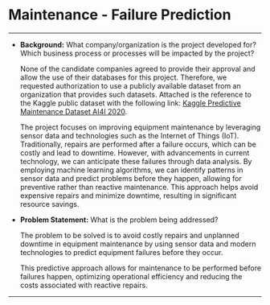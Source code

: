 # Maintenance - Failure Prediction
---

* **Background:** What company/organization is the project developed for? Which business process or processes will be impacted by the project?

  None of the candidate companies agreed to provide their approval and allow the use of their databases for this project. Therefore, we requested authorization to use a publicly available dataset from an organization that provides such datasets. Attached is the reference to the Kaggle public dataset with the following link: [Kaggle Predictive Maintenance Dataset AI4I 2020](https://www.kaggle.com/datasets/stephanmatzka/predictive-maintenance-dataset-ai4i-2020).

  The project focuses on improving equipment maintenance by leveraging sensor data and technologies such as the Internet of Things (IoT). Traditionally, repairs are performed after a failure occurs, which can be costly and lead to downtime. However, with advancements in current technology, we can anticipate these failures through data analysis. By employing machine learning algorithms, we can identify patterns in sensor data and predict problems before they happen, allowing for preventive rather than reactive maintenance. This approach helps avoid expensive repairs and minimize downtime, resulting in significant resource savings.

* **Problem Statement:** What is the problem being addressed?

  The problem to be solved is to avoid costly repairs and unplanned downtime in equipment maintenance by using sensor data and modern technologies to predict equipment failures before they occur.

  This predictive approach allows for maintenance to be performed before failures happen, optimizing operational efficiency and reducing the costs associated with reactive repairs.

---
